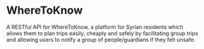 # WhereToKnow
A RESTful API for WhereToKnow, a platform for Syrian residents which allows them to plan trips easily, cheaply and safely by facilitating group trips and allowing users to notify a group of people/guardians if they felt unsafe.
